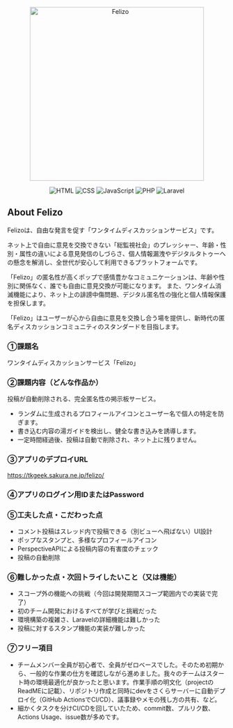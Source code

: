 <p align="center"><a href="https://tkgeek.sakura.ne.jp/felizo/" target="_blank"><img src="https://tkgeek.sakura.ne.jp/felizo/public/felizo.jpg" width="400" alt="Felizo"></a></p>
<p align="center">
  <img src="https://img.shields.io/badge/HTML5-%23E34F26.svg?style=for-the-badge&logo=html5&logoColor=white" alt="HTML">
  <img src="https://img.shields.io/badge/CSS3-%231572B6.svg?style=for-the-badge&logo=css3&logoColor=white" alt="CSS">
  <img src="https://img.shields.io/badge/JavaScript-%23F7DF1E.svg?style=for-the-badge&logo=javascript&logoColor=black" alt="JavaScript">
  <img src="https://img.shields.io/badge/PHP-%23777BB4.svg?style=for-the-badge&logo=php&logoColor=white" alt="PHP">
  <img src="https://img.shields.io/badge/Laravel-%23777BB4.svg?style=for-the-badge&logo=Laravel&logoColor=pink" alt="Laravel">
</p>

## About Felizo

Felizoは、自由な発言を促す「ワンタイムディスカッションサービス」です。

ネット上で自由に意見を交換できない「総監視社会」のプレッシャー、年齢・性別・属性の違いによる意見発信のしづらさ、個人情報漏洩やデジタルタトゥーへの懸念を解消し、全世代が安心して利用できるプラットフォームです。

「Felizo」の匿名性が高くポップで感情豊かなコミュニケーションは、年齢や性別に関係なく、誰でも自由に意見交換が可能になります。
また、ワンタイム消滅機能により、ネット上の誹謗中傷問題、デジタル匿名性の強化と個人情報保護を担保します。

「Felizo」はユーザーが心から自由に意見を交換し合う場を提供し、新時代の匿名ディスカッションコミュニティのスタンダードを目指します。


### ①課題名
ワンタイムディスカッションサービス「Felizo」

### ②課題内容（どんな作品か）
投稿が自動削除される、完全匿名性の掲示板サービス。
- ランダムに生成されるプロフィールアイコンとユーザー名で個人の特定を防ぎます。
- 書き込む内容の湯ガイドを検出し、健全な書き込みを誘導します。
- 一定時間経過後、投稿は自動で削除され、ネット上に残りません。
### ③アプリのデプロイURL
https://tkgeek.sakura.ne.jp/felizo/

### ④アプリのログイン用IDまたはPassword

### ⑤工夫した点・こだわった点
- コメント投稿はスレッド内で投稿できる（別ビューへ飛ばない）UI設計
- ポップなスタンプと、多様なプロフィールアイコン
- PerspectiveAPIによる投稿内容の有害度のチェック
- 投稿の自動削除

### ⑥難しかった点・次回トライしたいこと（又は機能）
- スコープ外の機能への挑戦（今回は開発期間スコープ範囲内での実装で完了）
- 初のチーム開発におけるすべてが学びと挑戦だった
- 環境構築の複雑さ、Laravelの詳細機能は難しかった
- 投稿に対するスタンプ機能の実装が難しかった

### ⑦フリー項目
- チームメンバー全員が初心者で、全員がゼロベースでした。そのため初期から、一般的な作業の仕方を確認しながら進めました。我々のチームはスタート時の環境最適化が良かったと思います。作業手順の明文化（projectのReadMEに記載）、リポジトリ作成と同時にdevをさくらサーバーに自動デプロイ化（GitHub ActionsでCI/CD）、議事録やメモの残し方の共有、など。
- 細かくタスクを分けCI/CDを回していたため、commit数、プルリク数、Actions Usage、issue数が多めです。